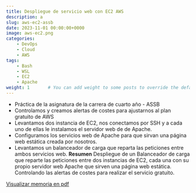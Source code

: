```yaml
---
title: Despliegue de servicio web con EC2 AWS
description: a
slug: aws-ec2-assb
date: 2023-11-01 00:00:00+0000
image: aws-ec2.png
categories:
    - DevOps
    - Cloud
    - AWS
tags:
    - Bash
    - WSL
    - EC2
    - Apache
weight: 1       # You can add weight to some posts to override the default sorting (date descending)
---
```

- Práctica de la asignatura de la carrera de cuarto año - ASSB
- Controlamos y creamos alertas de costes para ajustarnos al plan gratuito de AWS
- Levantamos dos instancia de EC2, nos conectamos por SSH y a cada uno de ellas le instalamos el servidor web de de Apache.
- Configuramos los servicios web de Apache para que sirvan una página web estática creada por nosotros.
- Levantamos un balanceador de carga que reparta las peticiones entre ambos servicios web.
**Resumen**
Despliegue de un Balanceador de carga que reparte las peticiones entre dos instancias de EC2, cada una con su propio servidor web Apache que sirven una página web estática.
Controlando las alertas de costes para realizar el servicio gratuito.

[Visualizar memoria en pdf](assb-aes-ec2.pdf)

